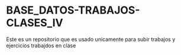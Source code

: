 # BASE_DATOS-TRABAJOS-CLASES_IV
Este es un repositorio que es usado unicamente para subir trabajos y ejercicios trabajdos en clase
